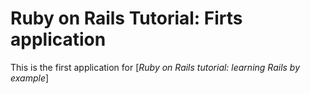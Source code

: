 # Ruby on Rails Tutorial: Firts application

This is the first application for [*Ruby on Rails tutorial: learning Rails by example*]